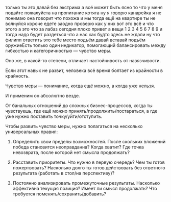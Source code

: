 только ты это давай без экстрима а всё может быть ясно то что у меня подайте пожалуйста на пропитание котята ну я говорю канарейка я не понимаю она говорит что похожа и мы тогда ещё на квартире ты не волнуйся короче едете заодно проверю как у них вот это всё и что этого а это что за лабаз сегодня плохо привет а вещи 1 2 3 4 5 6 7 8 9 и тогда надо будет раздеться что а нас как будто здесь не ждали ну что филипп ответить это тебе место подъём давай вставай подъём оружиеЕсть только один индикатор, помогающий балансировать между гибкостью и категоричностью — чувство меры.

Оно же, в какой-то степени, отличает настойчивость от навязчивости.

Если этот навык не развит, человека всё время болтает из крайности в крайность.

Чувство меры — понимание, когда ещё можно, а когда уже нельзя.

И применим он абсолютно везде.

От банальных отношений до сложных бизнес-процессов, когда ты чувствуешь, где ещё можно принять/продолжить/постараться, а где уже нужно поставить точку/уйти/отступить.

Чтобы развить чувство меры, нужно полагаться на несколько универсальных правил:

1. Определить свои пределы возможностей. После скольких вложений победа становится неоправданна? Когда хватит? Где точка невозврата, после которой нет смысла продолжать?

2. Расставить приоритеты. Что нужно в первую очередь? Чем ты готов пожертвовать? Насколько долго ты готов действовать без ответного результата (работать в стол/на перспективу)?

3. Постоянно анализировать промежуточные результаты. Насколько эффективна текущая позиция? Имеет ли смысл продолжать? Что требуется поменять/сохранить/добавить?
